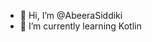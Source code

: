 - 👋 Hi, I’m @AbeeraSiddiki
- 🌱 I’m currently learning Kotlin

<!---
AbeeraSiddiki/AbeeraSiddiki is a ✨ special ✨ repository because its `README.md` (this file) appears on your GitHub profile.
You can click the Preview link to take a look at your changes.
--->

